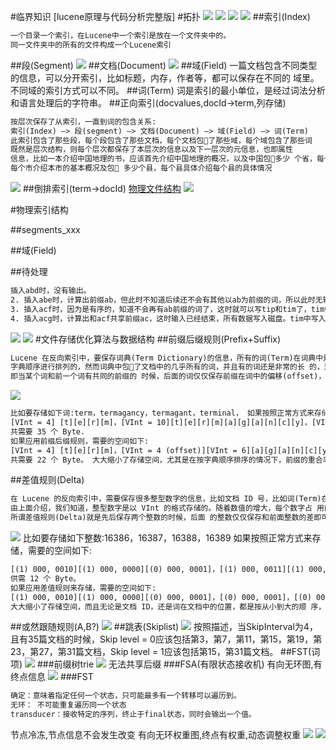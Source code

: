 #临界知识
[lucene原理与代码分析完整版]
#拓扑
![](.z_es_01_lucene_01_索引文件格式_物理存储_数据结构_tip_tim_doc_fdt_fdx_images/89017407.png)
![](.z_es_01_lucene_01_索引文件格式_物理存储_数据结构_tip_tim_doc_fdt_fdx_images/6d242786.png)
![](.z_es_01_lucene_01_索引文件格式_物理存储_数据结构_tip_tim_doc_fdt_fdx_images/5eb7abf9.png)
![](.z_es_01_lucene_01_索引文件格式_物理存储_数据结构_tip_tim_doc_fdt_fdx_images/f3ad5f1d.png)
[](https://blog.csdn.net/qq_33067315/article/details/114668668)
##索引(Index)
```asp
一个目录一个索引，在Lucene中一个索引是放在一个文件夹中的。
同一文件夹中的所有的文件构成一个Lucene索引
```
##段(Segment)
![](.z_es_01_lucene_01_索引文件格式_物理存储_数据结构_tip_tim_doc_fdt_fdx_images/966430d3.png)
##文档(Document)
![](.z_es_01_lucene_01_索引文件格式_物理存储_数据结构_tip_tim_doc_fdt_fdx_images/feed8bf2.png)
##域(Field)
一篇文档包含不同类型的信息，可以分开索引，比如标题，内存，作者等，都可以保存在不同的
域里。不同域的索引方式可以不同。
##词(Term)
词是索引的最小单位，是经过词法分析和语言处理后的字符串。
##正向索引(docvalues,docId->term,列存储)
[](z_01_分布式_临界知识_行存储_列存储_OLAP_OLTP_数据模型_宽表_对比网站_数据关系_nosql_存储模型_时序数据库_文档数据库_列数据库_文件系统_键值系统_表格系统_数据库系统_ETL_HTAP.md)
[](https://blog.csdn.net/zteny/article/details/84627990)
[](https://cloud.tencent.com/developer/article/1463890)

```asp
按层次保存了从索引，一直到词的包含关系:
索引(Index) –> 段(segment) –> 文档(Document) –> 域(Field) –> 词(Term)
此索引包含了那些段，每个段包含了那些文档，每个文档包􏰇了那些域，每个域包含了那些词
既然是层次结构，则每个层次都保存了本层次的信息以及下一层次的元信息，也即属性
信息，比如一本介绍中国地理的书，应该首先介绍中国地理的概况，以及中国包􏰇多少 个省，每个省介绍本省的基本概况及包􏰇多少个市，
每个市介绍本市的基本概况及包􏰇 多少个县，每个县具体介绍每个县的具体情况
```
![](.z_es_01_lucene_01_索引文件格式_物理存储_数据结构_tip_tim_doc_fdt_fdx_images/019e60c0.png)
##倒排索引(term->docId)
[物理文件结构](https://www.cnblogs.com/forfuture1978/archive/2010/02/02/1661436.html)
![](.z_es_01_lucene_01_索引文件格式_物理存储_数据结构_tip_tim_doc_fdt_fdx_images/161f805f.png)

#物理索引结构
[](https://elasticsearch.cn/article/6178#tip10)


##segments_xxx


##域(Field)

##待处理
```asp
插入abd时，没有输出。
2. 插入abe时，计算出前缀ab，但此时不知道后续还不会有其他以ab为前缀的词，所以此时无输出。
3. 插入acf时，因为是有序的，知道不会再有ab前缀的词了，这时就可以写tip和tim了，tim中写入后缀词块d、e和它们的倒排表位置ip_d,ip_e，tip中写入a，b和以ab为前缀的后缀词块位置(真实情况下会写入更多信息如词频等)。
4. 插入acg时，计算出和acf共享前缀ac，这时输入已经结束，所有数据写入磁盘。tim中写入后缀词块f、g和相对应的倒排表位置，tip中写入c和以ac为前缀的后缀词块位置。
```
[](https://www.cnblogs.com/sessionbest/articles/8689030.html)
[](https://www.cnblogs.com/bonelee/p/6394451.html)
![](.z_es_00_物理存储_数据结构_images/4843a79b.png)
![](.z_es_00_物理存储_数据结构_images/6f8ba7d0.png)
#文件存储优化算法与数据结构
##前缀后缀规则(Prefix+Suffix)
```asp
Lucene 在反向索引中，要保存词典(Term Dictionary)的信息，所有的词(Term)在词典中是按照
字典顺序进行排列的，然而词典中包􏰇了文档中的几乎所有的词，并且有的词还是非常的长 的，这样索引文件会非常的大，所谓前缀后缀规则，
即当某个词和前一个词有共同的前缀的 时候，后面的词仅仅保存前缀在词中的偏移(offset)，以及除前缀以外的字符串(称为后缀
```
![](.z_es_01_lucene_01_索引文件格式_物理存储_数据结构_tip_tim_doc_fdt_fdx_images/79e27243.png)
```asp
比如要存储如下词:term，termagancy，termagant，terminal， 如果按照正常方式来存储，需要的空间如下:
[VInt = 4] [t][e][r][m]，[VInt = 10][t][e][r][m][a][g][a][n][c][y]，[VInt = 9][t][e][r][m][a][g][a][n][t]， [VInt = 8][t][e][r][m][i][n][a][l]
共需要 35 个 Byte.
如果应用前缀后缀规则，需要的空间如下:
[VInt = 4] [t][e][r][m]，[VInt = 4 (offset)][VInt = 6][a][g][a][n][c][y]，[VInt = 8 (offset)][VInt = 1][t]， [VInt = 4(offset)][VInt = 4][i][n][a][l]
共需要 22 个 Byte。 大大缩小了存储空间，尤其是在按字典顺序排序的情况下，前缀的重合率大大提高
```
##差值规则(Delta)
```asp
在 Lucene 的反向索引中，需要保存很多整型数字的信息，比如文档 ID 号，比如词(Term)在 文档中的位置等等。
由上面介绍，我们知道，整型数字是以 VInt 的格式存储的。随着数值的增大，每个数字占 用的 Byte 的个数也逐渐的增多。
所谓差值规则(Delta)就是先后保存两个整数的时候，后面 的整数仅仅保存和前面整数的差即可

```
![](.z_es_01_lucene_01_索引文件格式_物理存储_数据结构_tip_tim_doc_fdt_fdx_images/e88143d6.png)
比如要存储如下整数:16386，16387，16388，16389 
如果按照正常方式来存储，需要的空间如下:

```asp
[(1) 000, 0010][(1) 000, 0000][(0) 000, 0001]，[(1) 000, 0011][(1) 000, 0000][(0) 000, 0001]，[(1) 000, 0100][(1) 000, 0000][(0) 000, 0001]，[(1) 000, 0101][(1) 000, 0000][(0) 000, 0001]
供需 12 个 Byte。
如果应用差值规则来存储，需要的空间如下:
[(1) 000, 0010][(1) 000, 0000][(0) 000, 0001]，[(0) 000, 0001]，[(0) 000, 0001]，[(0) 000, 0001] 共需 6 个 Byte。
大大缩小了存储空间，而且无论是文档 ID，还是词在文档中的位置，都是按从小到大的顺 序，逐渐增大的
```
##或然跟随规则(A,B?)
[](https://www.cnblogs.com/bonelee/p/6808409.html)
![](.z_es_01_lucene_01_索引文件格式_物理存储_数据结构_tip_tim_doc_fdt_fdx_images/15a41498.png)
##跳表(Skiplist)
![](.z_es_01_lucene_01_索引文件格式_物理存储_数据结构_tip_tim_doc_fdt_fdx_images/21efdefd.png)
按照描述，当SkipInterval为4，且有35篇文档的时候，Skip level = 0应该包括第3，第7，第11，第15，第19，第23，第27，第31篇文档，Skip level = 1应该包括第15，第31篇文档。
##FST(词项)
[](https://www.jianshu.com/p/7b270acf9ba7)
![](.z_es_00_lucence数据结构算法_倒排索引_召回率_压缩算法_for_rbm_前缀树trie_images/bde69ace.png)
###前缀树trie
![](.z_es_00_lucence数据结构算法_倒排索引_召回率_压缩算法_for_rbm_前缀树trie_images/400b0b36.png)
无法共享后缀
###FSA(有限状态接收机)
有向无环图,有终点信息
![](.z_es_00_lucence数据结构算法_倒排索引_召回率_压缩算法_for_rbm_前缀树trie_FST_images/514f6b3d.png)
###FST
```asp
确定：意味着指定任何一个状态，只可能最多有一个转移可以遍历到。
无环： 不可能重复遍历同一个状态
transducer：接收特定的序列，终止于final状态，同时会输出一个值。
```
节点冷冻,节点信息不会发生改变
[](https://www.cnblogs.com/cangqinglang/p/15606270.html)
有向无环权重图,终点有权重,动态调整权重
[](https://www.shenyanchao.cn/blog/2018/12/04/lucene-fst/)
[](https://blog.csdn.net/yians/article/details/119353272)
![](.z_es_00_lucence数据结构算法_倒排索引_召回率_压缩算法_for_rbm_前缀树trie_FST_images/cad7ab0d.png)
![](.z_es_00_lucence数据结构算法_倒排索引_召回率_压缩算法_for_rbm_前缀树trie_FST_images/2f20955a.png)

